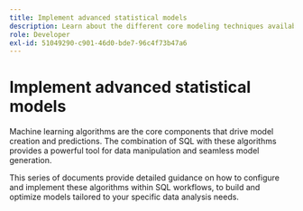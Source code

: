 ```yaml
---
title: Implement advanced statistical models
description: Learn about the different core modeling techniques available in Data Distiller, including clustering, classification, and regression. This document provides detailed guidance on how to configure and implement these algorithms within SQL workflows, to build and optimize models tailored to your specific data analysis needs.
role: Developer
exl-id: 51049290-c901-46d0-bde7-96c4f73b47a6
---
```

# Implement advanced statistical models

Machine learning algorithms are the core components that drive model creation and predictions. The combination of SQL with these algorithms provides a powerful tool for data manipulation and seamless model generation.

This series of documents provide detailed guidance on how to configure and implement these algorithms within SQL workflows, to build and optimize models tailored to your specific data analysis needs.

